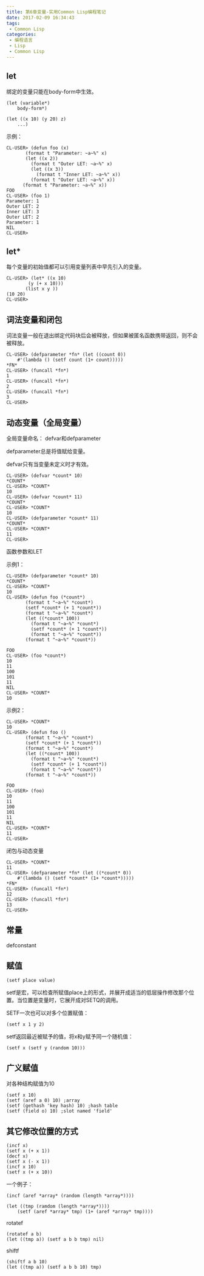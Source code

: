 ```yaml
---
title: 第6章变量-实用Common Lisp编程笔记
date: 2017-02-09 16:34:43
tags: 
 - Common Lisp
categories: 
 - 编程语言
 - Lisp
 - Common Lisp
---
```

## let

绑定的变量只能在body-form中生效。

    (let (variable*)
        body-form*)
    
    (let ((x 10) (y 20) z)
        ...)
示例：

    CL-USER> (defun foo (x)
    	   (format t "Parameter: ~a~%" x)
    	   (let ((x 2))
    	     (format t "Outer LET: ~a~%" x)
    	     (let ((x 3))
    	       (format t "Inner LET: ~a~%" x))
    	     (format t "Outer LET: ~a~%" x))
    	  (format t "Parameter: ~a~%" x)) 
    FOO
    CL-USER> (foo 1)
    Parameter: 1
    Outer LET: 2
    Inner LET: 3
    Outer LET: 2
    Parameter: 1
    NIL
    CL-USER> 

## let*

每个变量的初始值都可以引用变量列表中早先引入的变量。

    CL-USER> (let* ((x 10)
    		(y (+ x 10)))
    	   (list x y ))
    (10 20)
    CL-USER> 

## 词法变量和闭包

词法变量一般在退出绑定代码块后会被释放，但如果被匿名函数携带返回，则不会被释放。

    CL-USER> (defparameter *fn* (let ((count 0))
        #'(lambda () (setf count (1+ count)))))
    *FN*
    CL-USER> (funcall *fn*)
    1
    CL-USER> (funcall *fn*)
    2
    CL-USER> (funcall *fn*)
    3
    CL-USER> 

## 动态变量（全局变量）

全局变量命名：
defvar和defparameter

defparameter总是将值赋给变量。

defvar只有当变量未定义时才有效。

    CL-USER> (defvar *count* 10)
    *COUNT*
    CL-USER> *COUNT*
    10
    CL-USER> (defvar *count* 11)
    *COUNT*
    CL-USER> *COUNT*
    10
    CL-USER> (defparameter *count* 11)
    *COUNT*
    CL-USER> *COUNT*
    11
    CL-USER> 

函数参数和LET

示例1：

    CL-USER> (defparameter *count* 10)
    *COUNT*
    CL-USER> *COUNT*
    10
    CL-USER> (defun foo (*count*)
    	   (format t "~a~%" *count*)
    	   (setf *count* (+ 1 *count*))
    	   (format t "~a~%" *count*)
    	   (let ((*count* 100))
    	     (format t "~a~%" *count*)
    	     (setf *count* (+ 1 *count*))
    	     (format t "~a~%" *count*))
    	   (format t "~a~%" *count*))
    		  
    FOO
    CL-USER> (foo *count*)
    10
    11
    100
    101
    11
    NIL
    CL-USER> *COUNT*
    10

示例2：

    CL-USER> *COUNT*
    10
    CL-USER> (defun foo ()
    	   (format t "~a~%" *count*)
    	   (setf *count* (+ 1 *count*))
    	   (format t "~a~%" *count*)
    	   (let ((*count* 100))
    	     (format t "~a~%" *count*)
    	     (setf *count* (+ 1 *count*))
    	     (format t "~a~%" *count*))
    	   (format t "~a~%" *count*))
    		  
    FOO
    CL-USER> (foo)
    10
    11
    100
    101
    11
    NIL
    CL-USER> *COUNT*
    11
    CL-USER> 

闭包与动态变量

    CL-USER> *COUNT*
    11
    CL-USER> (defparameter *fn* (let ((*count* 0))
        #'(lambda () (setf *count* (1+ *count*)))))
    *FN*
    CL-USER> (funcall *fn*)
    12
    CL-USER> (funcall *fn*)
    13
    CL-USER>

## 常量

defconstant

## 赋值

    (setf place value)

setf是宏，可以检查所赋值place上的形式，并展开成适当的低层操作修改那个位置。当位置是变量时，它展开成对SETQ的调用。

SETF一次也可以对多个位置赋值：

    (setf x 1 y 2)

setf返回最近被赋予的值，将x和y赋予同一个随机值：

    (setf x (setf y (random 10)))

## 广义赋值

对各种结构赋值为10

    (setf x 10) 
    (setf (aref a 0) 10) ;array
    (setf (gethash 'key hash) 10) ;hash table
    (setf (field o) 10) ;slot named 'field'

## 其它修改位置的方式

    (incf x) 
    (setf x (+ x 1))
    (decf x)
    (setf x (- x 1))
    (incf x 10)
    (setf x (+ x 10))

一个例子：

    (incf (aref *array* (random (length *array*))))
    
    (let ((tmp (ramdom (length *array*))))
        (setf (aref *array* tmp) (1+ (aref *array* tmp))))
    
rotatef

    (rotatef a b)
    (let ((tmp a)) (setf a b b tmp) nil)

shiftf

    (shiftf a b 10)
    (let ((tmp a)) (setf a b b 10) tmp)


